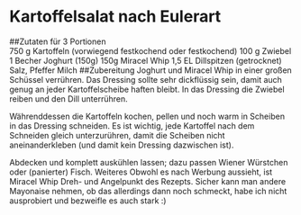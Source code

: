 # Kartoffelsalat nach Eulerart
##Zutaten für 3 Portionen  
    750 g Kartoffeln (vorwiegend festkochend oder festkochend)
    100 g Zwiebel
    1 Becher Joghurt (150g)
    150g Miracel Whip
    1,5 EL Dillspitzen (getrocknet)
    Salz, Pfeffer
    Milch
##Zubereitung
Joghurt und Miracel Whip in einer großen Schüssel verrühren. Das Dressing sollte sehr dickflüssig sein, damit auch genug an jeder Kartoffelscheibe haften bleibt.
In das Dressing die Zwiebel reiben und den Dill unterrühren. 

Währenddessen die Kartoffeln kochen, pellen und noch warm in Scheiben in das Dressing schneiden. Es ist wichtig, jede Kartoffel nach dem Schneiden gleich unterzurühren, damit die Scheiben nicht aneinanderkleben (und damit kein Dressing dazwischen ist).

Abdecken und komplett auskühlen lassen; dazu passen Wiener Würstchen oder (panierter) Fisch.
Weiteres
Obwohl es nach Werbung aussieht, ist Miracel Whip Dreh- und Angelpunkt des Rezepts. Sicher kann man andere Mayonaise nehmen, ob das allerdings dann noch schmeckt, habe ich nicht ausprobiert und bezweifle es auch stark :)

